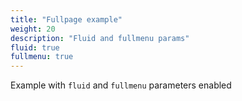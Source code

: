 ```yaml
---
title: "Fullpage example"
weight: 20
description: "Fluid and fullmenu params"
fluid: true
fullmenu: true
---
```


Example with `fluid` and `fullmenu` parameters enabled
